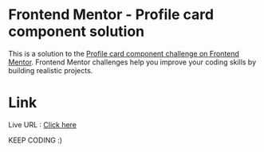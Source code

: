# Frontend Mentor - Profile card component solution

This is a solution to the [Profile card component challenge on Frontend Mentor](https://www.frontendmentor.io/challenges/profile-card-component-cfArpWshJ). Frontend Mentor challenges help you improve your coding skills by building realistic projects. 

# Link
Live URL : [Click here](https://23317fe7.frontend-mentor-challenge5-profilecard.pages.dev/)


KEEP CODING :)